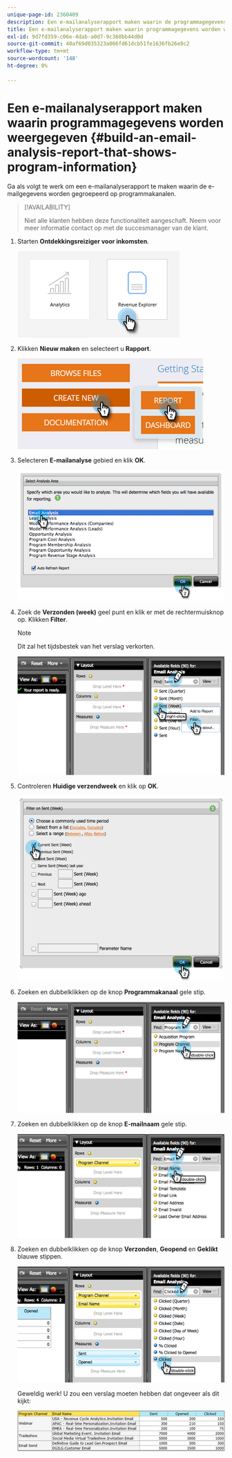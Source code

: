 ```yaml
---
unique-page-id: 2360409
description: Een e-mailanalyserapport maken waarin de programmagegevens worden weergegeven - Marketo Docs - Productdocumentatie
title: Een e-mailanalyserapport maken waarin programmagegevens worden weergegeven
exl-id: 9d7fd359-c06e-4dab-a0d7-9c360bb44d0d
source-git-commit: 40af69d035323a066fd61dcb51fe1636fb26e8c2
workflow-type: tm+mt
source-wordcount: '148'
ht-degree: 0%

---
```


# Een e-mailanalyserapport maken waarin programmagegevens worden weergegeven {#build-an-email-analysis-report-that-shows-program-information}

Ga als volgt te werk om een e-mailanalyserapport te maken waarin de e-mailgegevens worden gegroepeerd op programmakanalen.

>[!AVAILABILITY]
>
>Niet alle klanten hebben deze functionaliteit aangeschaft. Neem voor meer informatie contact op met de succesmanager van de klant.

1. Starten **Ontdekkingsreiziger voor inkomsten**.

   ![](assets/report-that-shows-program-information-1.png)

1. Klikken **Nieuw maken** en selecteert u **Rapport**.

   ![](assets/report-that-shows-program-information-2.png)

1. Selecteren **E-mailanalyse** gebied en klik **OK**.

   ![](assets/image2014-9-17-19-3a43-3a20.png)

1. Zoek de **Verzonden (week)** geel punt en klik er met de rechtermuisknop op. Klikken **Filter**.

   >[!NOTE]
   >
   >Dit zal het tijdsbestek van het verslag verkorten.

   ![](assets/image2014-9-17-19-3a43-3a49.png)

1. Controleren **Huidige verzendweek** en klik op **OK**.

   ![](assets/image2014-9-17-19-3a43-3a59.png)

1. Zoeken en dubbelklikken op de knop **Programmakanaal** gele stip.

   ![](assets/image2014-9-17-19-3a44-3a14.png)

1. Zoeken en dubbelklikken op de knop **E-mailnaam** gele stip.

   ![](assets/image2014-9-17-19-3a44-3a34.png)

1. Zoeken en dubbelklikken op de knop **Verzonden**, **Geopend** en **Geklikt** blauwe stippen.

   ![](assets/image2014-9-17-19-3a44-3a41.png)

   Geweldig werk! U zou een verslag moeten hebben dat ongeveer als dit kijkt:

   ![](assets/image2014-9-17-19-3a45-3a1.png)
